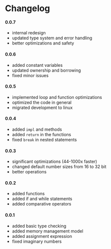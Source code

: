 # Changelog

#### 0.0.7

- internal redesign
- updated type system and error handling
- better optimizations and safety

#### 0.0.6

- added constant variables
- updated ownership and borrowing
- fixed minor issues

#### 0.0.5

- implemented loop and function optimizations
- optimized the code in general
- migrated development to linux

#### 0.0.4

- added `impl` and methods
- added `return` in the functions
- fixed `break` in nested statements

#### 0.0.3

- significant optimizations (44-1000x faster)
- changed default number sizes from 16 to 32 bit
- better operations

#### 0.0.2

- added functions
- added if and while statements
- added comparative operators

#### 0.0.1

- added basic type checking
- added memory management model
- added assignment expression
- fixed imaginary numbers
